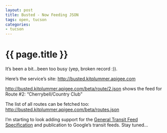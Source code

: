 ```yaml
---
layout: post
title: Busted - Now Feeding JSON
tags: open, tucson
categories:
- tucson
---
```


{{ page.title }}
================

It’s been a bit…been too busy (yep, broken record :)).

Here’s the service’s site: <http://busted.kitplummer.apigee.com>

<http://busted.kitplummer.apigee.com/beta/route/2.json> shows the feed
for Route \#2: “Cherrybell/Country Club”

The list of all routes can be fetched too:
<http://busted.kitplummer.apigee.com/beta/routes.json>

I’m starting to look adding support for the [General Transit Feed
Specification](http://code.google.com/transit/spec/transit_feed_specification.html)
and publication to Google’s transit feeds. Stay tuned…
